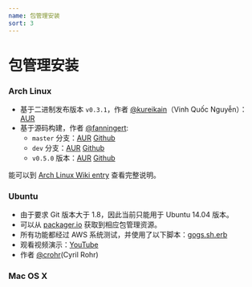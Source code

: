 ```yaml
---
name: 包管理安装
sort: 3
---
```


# 包管理安装

### Arch Linux

- 基于二进制发布版本 `v0.3.1`，作者 [@kureikain](https://github.com/kureikain)（Vinh Quốc Nguyễn）：[AUR](https://aur.archlinux.org/packages/gogs/)
- 基于源码构建，作者 [@fanningert](https://github.com/fanningert):
	- `master` 分支：[AUR](https://aur.archlinux.org/packages/gogs-git/) [Github](https://github.com/fanningert/PKGBUILDs/tree/master/aur/gogs-git)
	- `dev` 分支：[AUR](https://aur.archlinux.org/packages/gogs-git-dev/) [Github](https://github.com/fanningert/PKGBUILDs/tree/master/aur/gogs-git-dev)
	- `v0.5.0` 版本：[AUR](https://aur.archlinux.org/packages/gogs/) [Github](https://github.com/fanningert/PKGBUILDs/tree/master/aur/gogs)
	
能可以到 [Arch Linux Wiki entry](https://wiki.archlinux.org/index.php/Gogs) 查看完整说明。

### Ubuntu

- 由于要求 Git 版本大于 1.8，因此当前只能用于 Ubuntu 14.04 版本。
- 可以从 [packager.io](https://packager.io/gh/pkgr/gogs) 获取到相应包管理资源。
- 所有功能都经过 AWS 系统测试，并使用了以下脚本：[gogs.sh.erb](https://github.com/pkgr/showcase/blob/master/data/gogs.sh.erb)
- 观看视频演示：[YouTube](http://www.youtube.com/watch?v=xllP7BP_qgs&feature=youtu.be) 
- 作者 [@crohr](https://github.com/crohr)(Cyril Rohr)

### Mac OS X
